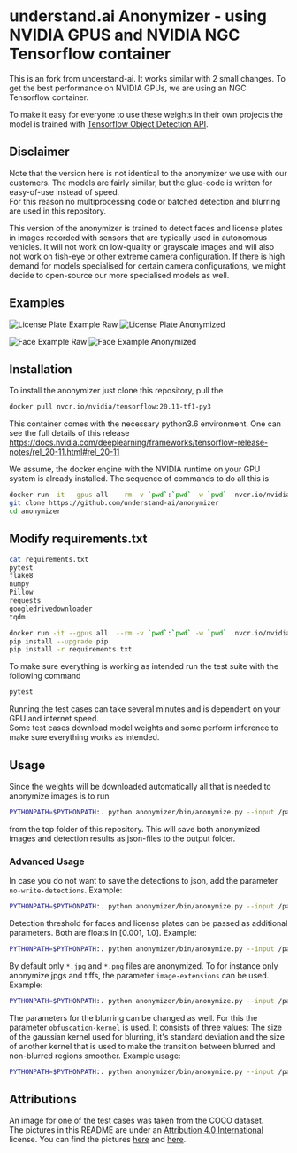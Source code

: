 # understand.ai Anonymizer - using NVIDIA GPUS and NVIDIA NGC Tensorflow container

This is an fork from understand-ai. It works similar with 2 small changes. To get the best performance on NVIDIA GPUs, we are using an NGC Tensorflow container.

To make it easy for everyone to use these weights in their own projects the model is trained with 
[Tensorflow Object Detection API](https://github.com/tensorflow/models/tree/master/research/object_detection).

## Disclaimer

Note that the version here is not identical to the anonymizer we use with our customers. The models are fairly similar,
but the glue-code is written for easy-of-use instead of speed.  
For this reason no multiprocessing code or batched detection and blurring are used in this repository.

This version of the anonymizer is trained to detect faces and license plates in images recorded with sensors that are
typically used in autonomous vehicles. It will not work on low-quality or grayscale images and will also not work on 
fish-eye or other extreme camera  configuration.
If there is high demand for models specialised for certain camera configurations, we might decide to open-source our 
more specialised models as well.


## Examples

![License Plate Example Raw](images/coco02.jpg?raw=true "Title")
![License Plate Anonymized](images/coco02_anonymized.jpg?raw=true "Title")

![Face Example Raw](images/coco01.jpg?raw=true "Title")
![Face Example Anonymized](images/coco01_anonymized.jpg?raw=true "Title")


## Installation

To install the anonymizer just clone this repository, pull the

```bash
docker pull nvcr.io/nvidia/tensorflow:20.11-tf1-py3 
```

This container comes with the necessary python3.6 environment. One can see the full details of this release https://docs.nvidia.com/deeplearning/frameworks/tensorflow-release-notes/rel_20-11.html#rel_20-11 

We assume, the docker engine with the NVIDIA runtime on your GPU system is already installed.
The sequence of commands to do all this is

```bash
docker run -it --gpus all  --rm -v `pwd`:`pwd` -w `pwd`  nvcr.io/nvidia/tensorflow:20.11-tf1-py3
git clone https://github.com/understand-ai/anonymizer
cd anonymizer
```
## Modify requirements.txt

```bash
cat requirements.txt
pytest
flake8
numpy
Pillow
requests
googledrivedownloader
tqdm
```

```bash
docker run -it --gpus all  --rm -v `pwd`:`pwd` -w `pwd`  nvcr.io/nvidia/tensorflow:20.11-tf1-py3
pip install --upgrade pip
pip install -r requirements.txt
```

To make sure everything is working as intended run the test suite with the following command

```bash
pytest
```

Running the test cases can take several minutes and is dependent on your GPU and internet speed.  
Some test cases download model weights and some perform inference to make sure everything works as intended.


## Usage

Since the weights will be downloaded automatically all that is needed to anonymize images is to run

```bash
PYTHONPATH=$PYTHONPATH:. python anonymizer/bin/anonymize.py --input /path/to/input_folder --image-output /path/to/output_folder --weights /path/to/store/weights
```

from the top folder of this repository. This will save both anonymized images and detection results as json-files to
the output folder.

### Advanced Usage

In case you do not want to save the detections to json, add the parameter `no-write-detections`.
Example:

```bash
PYTHONPATH=$PYTHONPATH:. python anonymizer/bin/anonymize.py --input /path/to/input_folder --image-output /path/to/output_folder --weights /path/to/store/weights --no-write-detections
```

Detection threshold for faces and license plates can be passed as additional parameters.
Both are floats in [0.001, 1.0]. Example:

```bash
PYTHONPATH=$PYTHONPATH:. python anonymizer/bin/anonymize.py --input /path/to/input_folder --image-output /path/to/output_folder --weights /path/to/store/weights --face-threshold=0.1 --plate-threshold=0.9
```

By default only `*.jpg` and `*.png` files are anonymized. To for instance only anonymize jpgs and tiffs, 
the parameter `image-extensions` can be used. Example:

```bash
PYTHONPATH=$PYTHONPATH:. python anonymizer/bin/anonymize.py --input /path/to/input_folder --image-output /path/to/output_folder --weights /path/to/store/weights --image-extensions=jpg,tiff
```

The parameters for the blurring can be changed as well. For this the parameter `obfuscation-kernel` is used.
It consists of three values: The size of the gaussian kernel used for blurring, it's standard deviation and the size
of another kernel that is used to make the transition between blurred and non-blurred regions smoother.
Example usage:

```bash
PYTHONPATH=$PYTHONPATH:. python anonymizer/bin/anonymize.py --input /path/to/input_folder --image-output /path/to/output_folder --weights /path/to/store/weights --obfuscation-kernel="65,3,19"
```

## Attributions

An image for one of the test cases was taken from the COCO dataset.  
The pictures in this README are under an [Attribution 4.0 International](https://creativecommons.org/licenses/by/4.0/legalcode) license.
You can find the pictures [here](http://farm4.staticflickr.com/3081/2289618559_2daf30a365_z.jpg) and [here](http://farm8.staticflickr.com/7062/6802736606_ed325d0452_z.jpg).
